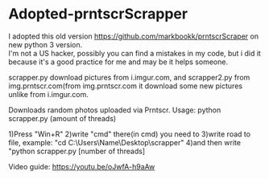 # Adopted-prntscrScrapper
I adopted this old version https://github.com/markbookk/prntscrScraper on new python 3 version.\
I'm not a US hacker, possibly you can find a mistakes in my code, 
but i did it because it's a good practice for me and may be it helps someone.

scrapper.py download pictures from i.imgur.com, and scrapper2.py from img.prntscr.com(from img.prntscr.com it download some new pictures unlike from i.imgur.com.

Downloads random photos uploaded via Prntscr.
Usage: python scrapper.py (amount of threads)

1)Press "Win+R" 2)write "cmd" there(in cmd) you need to 3)write road to file, example: "cd C:\Users\Name\Desktop\scrapper" 4)and then write "python scrapper.py [number of threads]

Video guide: https://youtu.be/oJwfA-h9aAw
